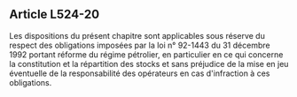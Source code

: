 Article L524-20
----
Les dispositions du présent chapitre sont applicables sous réserve du respect
des obligations imposées par la loi n° 92-1443 du 31 décembre 1992 portant
réforme du régime pétrolier, en particulier en ce qui concerne la constitution
et la répartition des stocks et sans préjudice de la mise en jeu éventuelle de
la responsabilité des opérateurs en cas d'infraction à ces obligations.
